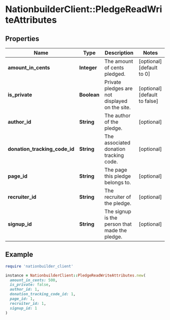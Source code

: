 # NationbuilderClient::PledgeReadWriteAttributes

## Properties

| Name | Type | Description | Notes |
| ---- | ---- | ----------- | ----- |
| **amount_in_cents** | **Integer** | The amount of cents pledged. | [optional][default to 0] |
| **is_private** | **Boolean** | Private pledges are not displayed on the site. | [optional][default to false] |
| **author_id** | **String** | The author of the pledge. | [optional] |
| **donation_tracking_code_id** | **String** | The associated donation tracking code. | [optional] |
| **page_id** | **String** | The page this pledge belongs to. | [optional] |
| **recruiter_id** | **String** | The recruiter of the pledge. | [optional] |
| **signup_id** | **String** | The signup is the person that made the pledge. | [optional] |

## Example

```ruby
require 'nationbuilder_client'

instance = NationbuilderClient::PledgeReadWriteAttributes.new(
  amount_in_cents: 500,
  is_private: false,
  author_id: 1,
  donation_tracking_code_id: 1,
  page_id: 1,
  recruiter_id: 1,
  signup_id: 1
)
```


